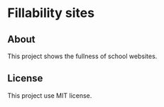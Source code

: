 # Fillability sites

## About

This project shows the fullness of school websites.

## License

This project use MIT license.
